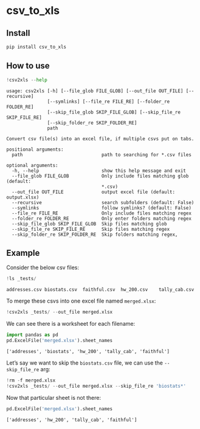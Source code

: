 # csv_to_xls

<!-- WARNING: THIS FILE WAS AUTOGENERATED! DO NOT EDIT! -->

## Install

``` sh
pip install csv_to_xls
```

## How to use

``` python
!csv2xls --help
```

    usage: csv2xls [-h] [--file_glob FILE_GLOB] [--out_file OUT_FILE] [--recursive]
                   [--symlinks] [--file_re FILE_RE] [--folder_re FOLDER_RE]
                   [--skip_file_glob SKIP_FILE_GLOB] [--skip_file_re SKIP_FILE_RE]
                   [--skip_folder_re SKIP_FOLDER_RE]
                   path

    Convert csv file(s) into an excel file, if multiple csvs put on tabs.

    positional arguments:
      path                             path to searching for *.csv files

    optional arguments:
      -h, --help                       show this help message and exit
      --file_glob FILE_GLOB            Only include files matching glob (default:
                                       *.csv)
      --out_file OUT_FILE              output excel file (default: output.xlsx)
      --recursive                      search subfolders (default: False)
      --symlinks                       follow symlinks? (default: False)
      --file_re FILE_RE                Only include files matching regex
      --folder_re FOLDER_RE            Only enter folders matching regex
      --skip_file_glob SKIP_FILE_GLOB  Skip files matching glob
      --skip_file_re SKIP_FILE_RE      Skip files matching regex
      --skip_folder_re SKIP_FOLDER_RE  Skip folders matching regex,

## Example

Consider the below csv files:

``` python
!ls _tests/
```

    addresses.csv biostats.csv  faithful.csv  hw_200.csv    tally_cab.csv

To merge these csvs into one excel file named `merged.xlsx`:

``` python
!csv2xls _tests/ --out_file merged.xlsx
```

We can see there is a worksheet for each filename:

``` python
import pandas as pd
pd.ExcelFile('merged.xlsx').sheet_names
```

    ['addresses', 'biostats', 'hw_200', 'tally_cab', 'faithful']

Let’s say we want to skip the `biostats.csv` file, we can use the
`--skip_file_re` arg:

``` python
!rm -f merged.xlsx
!csv2xls _tests/ --out_file merged.xlsx --skip_file_re 'biostats*'
```

Now that particular sheet is not there:

``` python
pd.ExcelFile('merged.xlsx').sheet_names
```

    ['addresses', 'hw_200', 'tally_cab', 'faithful']
